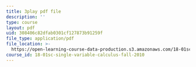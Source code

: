```yaml
---
title: 3play pdf file
description: ''
type: course
layout: pdf
uid: 308406c82dfab0301cf127873b91259f
file_type: application/pdf
file_location: >-
  https://open-learning-course-data-production.s3.amazonaws.com/18-01sc-single-variable-calculus-fall-2010/308406c82dfab0301cf127873b91259f_PNTnmH6jsRI.pdf
course_id: 18-01sc-single-variable-calculus-fall-2010
---
```

